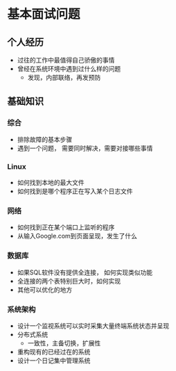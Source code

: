 # 基本面试问题

## 个人经历
- 过往的工作中最值得自己骄傲的事情
- 曾经在系统环境中遇到过什么样的问题
  - 发现，内部联络，再发预防

## 基础知识

### 综合
- 排除故障的基本步骤
- 遇到一个问题， 需要同时解决，需要对接哪些事情

### Linux
- 如何找到本地的最大文件
- 如何找到是哪个程序正在写入某个日志文件

### 网络
- 如何找到正在某个端口上监听的程序
- 从输入Google.com到页面呈现，发生了什么

### 数据库
- 如果SQL软件没有提供全连接， 如何实现类似功能
- 全连接的两个表特别巨大时，如何实现
- 其他可以优化的地方

### 系统架构
- 设计一个监视系统可以实时采集大量终端系统状态并呈现
- 分布式系统
  - 一致性，主备切换，扩展性
- 重构现有的已经过在的系统
- 设计一个日记集中管理系统

